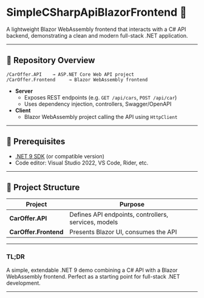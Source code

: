 # SimpleCSharpApiBlazorFrontend 🎯

A lightweight Blazor WebAssembly frontend that interacts with a C# API backend, demonstrating a clean and modern full-stack .NET application.

---

## 📂 Repository Overview

```
/CarOffer.API    → ASP.NET Core Web API project  
/CarOffer.Frontend     → Blazor WebAssembly frontend  
```

- **Server**  
  - Exposes REST endpoints (e.g. `GET /api/cars`, `POST /api/car`)  
  - Uses dependency injection, controllers, Swagger/OpenAPI  
- **Client**  
  - Blazor WebAssembly project calling the API using `HttpClient` 

---

## 🚀 Prerequisites

- [.NET 9 SDK](https://dotnet.microsoft.com) (or compatible version)  
- Code editor: Visual Studio 2022, VS Code, Rider, etc.

---


## 🧩 Project Structure

| Project       | Purpose |
|---------------|---------|
| **CarOffer.API**    | Defines API endpoints, controllers, services, models |
| **CarOffer.Frontend**    | Presents Blazor UI, consumes the API |

---

### TL;DR

A simple, extendable .NET 9 demo combining a C# API with a Blazor WebAssembly frontend. Perfect as a starting point for full-stack .NET development.

---

